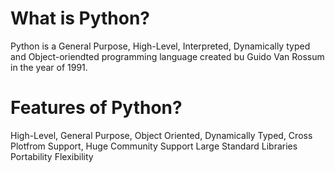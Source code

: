 # What is Python?
Python is a General Purpose, High-Level, Interpreted, Dynamically typed and Object-oriendted programming language created bu Guido Van Rossum in the year of 1991.

# Features of Python?
High-Level,
General Purpose,
Object Oriented,
Dynamically Typed,
Cross Plotfrom Support,
Huge Community Support
Large Standard Libraries
Portability
Flexibility
